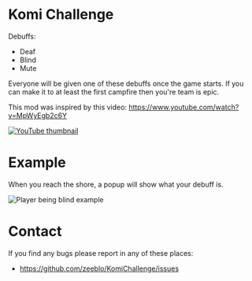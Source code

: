 # Komi Challenge

Debuffs:

- Deaf
- Blind
- Mute

Everyone will be given one of these debuffs once the game starts.
If you can make it to at least the first campfire then you're team is epic.

This mod was inspired by this video: https://www.youtube.com/watch?v=MpWyEgb2c6Y


<a href="https://www.youtube.com/watch?v=MpWyEgb2c6Y">
<img src="https://i.imgur.com/091uDgr.jpeg" alt="YouTube thumbnail">
</a>


# Example

When you reach the shore, a popup will show what your debuff is.


<img src="https://i.imgur.com/BrQbmBo.png" alt="Player being blind example">




# Contact

If you find any bugs please report in any of these places:
- https://github.com/zeeblo/KomiChallenge/issues
